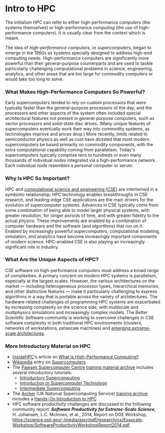 # Intro to HPC

The initialism *HPC* can refer to either high-performance *computers* (the systems themselves) or high-performance *computing* (the *use* of high-performance computers).  It is usually clear from the context which is meant.

The idea of *high-performance computers*, or *supercomputers*, began to emerge in the 1960s as systems specially designed to address high-end computing needs. High-performance computers are significantly more powerful than their general-purpose counterparts and are used to tackle particularly challenging computational problems in science, engineering, analytics, and other areas that are too large for commodity computers or would take too long to solve.

### What Makes High-Performance Computers So Powerful?

Early supercomputers tended to rely on custom processors that were typically faster than the general-purpose processors of the day; and the processors and other aspects of the system often included special architectural features not present in general-purpose computers, such as vector processors and solid-state disc drives. (Many unique features of supercomputers eventually work their way into commodity systems, as technologies improve and prices drop.) More recently, limits related to semiconductor physics as well as cost have dictated that most modern supercomputers be based primarily on commodity components, with the extra computational capability coming from parallelism.  Today's supercomputers typically comprise tens to hundreds or even many thousands of individual *nodes* integrated via a high-performance network.  Each individual node resembles a personal computer or server.  

<!---
[More details](HpcMoreDetails.md)
--->

### Why Is HPC So Important?

HPC and [computational science and engineering (CSE)](https://bssw.io/pages/intro-to-cse) are intertwined in a symbiotic relationship: HPC technology enables breakthroughs in CSE research, and leading-edge CSE applications are the main drivers for the evolution of supercomputer systems.  Advances in CSE typically come from some combination of being able to model larger physical systems, with greater resolution, for longer periods of time, and with greater fidelity to the actual physics.  These improvements are enabled by a combination of computer hardware and the software (and algorithms) that run on it.  Enabled by increasingly powerful supercomputers, computational modeling, simulation, and analytics have become increasingly important components of modern science. HPC-enabled CSE is also playing an increasingly significant role in industry.

### What Are the Unique Aspects of HPC?

CSE software on high-performance computers must address a broad range of complexities.  A primary concern on modern HPC systems is parallelism, especially at the largest scales.  However, the various architectures on the market — including heterogeneous processor types, hierarchical memories, and other distinctive features — make it particularly challenging to express algorithms in a way that is portable across the variety of architectures.  The hardware-related challenges of programming HPC systems are exacerbated by increasing complexity on the science side, with multiscale and multiphysics simulations and increasingly complex models. The Better Scientific Software community is working to overcome challenges in CSE software complexity in both traditional HPC environments (clusters, networks of workstations, petascale machines) and [emerging extreme-scale architectures](Communities/ExascaleComputing.md).

### More Introductory Material on HPC
- [InsideHPC](http://insidehpc.com/)'s article on [What is High-Performance Computing?](http://insidehpc.com/hpc-basic-training/what-is-hpc/)
- [Wikipedia](https://wikipedia.org) entry on [Supercomputers](https://en.wikipedia.org/wiki/Supercomputer)
- The [Pawsey Supercomputer Centre](https://www.pawsey.org.au/) [training material archive](https://support.pawsey.org.au/documentation/display/US/Training+Material) includes several introductory tutorials:
  - [Introductory Supercomputing](https://support.pawsey.org.au/documentation/download/attachments/2162899/Introductory%20Supercomputing.pdf?api=v2)
  - [Introduction to Supercomputer Technology](https://support.pawsey.org.au/documentation/download/attachments/2162899/Introduction%20to%20Supercomputer%20Technology.pdf?api=v2)
  - [Intermediate Supercomputing](https://support.pawsey.org.au/documentation/download/attachments/2162899/Intermediate%20Supercomputing.pdf?api=v2)
- The [Archer](http://www.archer.ac.uk/) (UK National Supercomputing Service) [training archive](http://www.archer.ac.uk/training/past_courses.php) includes a [Hands-On Introduction to HPC](http://www.archer.ac.uk/training/course-material/2016/11/intro_newcastle/index.php)
- HPC software productivity challenges are discussed in the following community report: _**Software Productivity for Extreme-Scale Science**_, H. Johansen, L.C. McInnes, et al., 2014, Report on DOE Workshop, 
https://science.osti.gov/-/media/ascr/pdf/research/cs/Exascale-Workshop/SoftwareProductivityWorkshopReport2014.pdf

<!---  Currently we're not attributing the Intro articles
#### Contributed by [Lois Curfman McInnes](https://github.com/curfman), [David E. Bernholdt](https://github.com/bernhold), [Suzanne Parete-Koon](https://github.com/suzannepk), and [Rebecca Hartman-Baker](https://github.com/hartmanbaker)
--->

<!---
BSSw Site: Get Oriented: About HPC
--->

